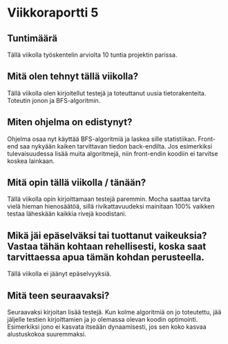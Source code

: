 # Viikkoraportti 5

## Tuntimäärä

Tällä viikolla työskentelin arviolta 10 tuntia projektin parissa.

## Mitä olen tehnyt tällä viikolla?

Tällä viikolla olen kirjoitellut testejä ja toteuttanut uusia tietorakenteita. Toteutin jonon ja BFS-algoritmin.

## Miten ohjelma on edistynyt?

Ohjelma osaa nyt käyttää BFS-algoritmiä ja laskea sille statistiikan. Front-end saa nykyään kaiken tarvittavan tiedon back-endilta. Jos esimerkiksi tulevaisuudessa lisää muita algoritmejä, niin front-endin koodiin ei tarvitse koskea lainkaan.

## Mitä opin tällä viikolla / tänään?

Tällä viikolla opin kirjoittamaan testejä paremmin. Mocha saattaa tarvita vielä hieman hienosäätöä, sillä rivikattavuudeksi mainitaan 100% vaikken testaa läheskään kaikkia rivejä koodistani.

## Mikä jäi epäselväksi tai tuottanut vaikeuksia? Vastaa tähän kohtaan rehellisesti, koska saat tarvittaessa apua tämän kohdan perusteella.

Tällä viikolla ei jäänyt epäselvyyksiä.

## Mitä teen seuraavaksi?

Seuraavaksi kirjoitan lisää testejä. Kun kolme algoritmiä on jo toteutettu, jää jäljelle testien kirjoittamien ja jo olemassa olevan koodin optimointi. Esimerkiksi jono ei kasvata itseään dynaamisesti, jos sen koko kasvaa alustuskokoa suuremmaksi.